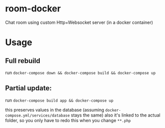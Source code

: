 # room-docker

Chat room using custom Http+Websocket server (in a docker container)

# Usage

## Full rebuild

run `docker-compose down && docker-compose build && docker-compose up`

## Partial update:

run `docker-compose build app && docker-compose up`

this preserves values in the database (assuming `docker-compose.yml/services/database` stays the same)
also it's linked to the actual folder, so you only have to redo this when you change `**.php`
